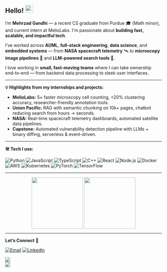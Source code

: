## Hello! <img src="https://media.giphy.com/media/hvRJCLFzcasrR4ia7z/giphy.gif" width="25px" height="25px">

I’m **Mehrzad Gandhi** — a recent CS graduate from Purdue 🎓 (Math minor), and current intern at MelioLabs. I'm passionate about **building fast, scalable, and impactful tech**.  

I’ve worked across **AI/ML**, **full-stack engineering**, **data science**, and **embedded systems** — from **NASA spacecraft telemetry** 🛰 to **microscopy image pipelines** 🧫 and **LLM-powered search tools** 🤖.  

I love working in **small, fast-moving teams** where I can take ownership end-to-end — from backend data processing to sleek user interfaces.  

---

**💡 Highlights from my internships and projects:**  
- **MelioLabs:** 5× faster microscopy cell counting, +20% clustering accuracy, researcher-friendly annotation tools.  
- **Union Pacific:** RAG with semantic chunking on 10k+ pages, chatbot reducing search from hours → seconds.  
- **NASA:** Real-time spacecraft telemetry dashboards, automated satellite data pipelines.  
- **Capstone:** Automated vulnerability detection pipeline with LLMs + binary diffing, serverless & event-driven.  

---

**🛠 Tech I use:**  

<p>
  <img alt="Python" src="https://img.shields.io/badge/python-%2314354C.svg?style=for-the-badge&logo=python&logoColor=white"/>
  <img alt="JavaScript" src="https://img.shields.io/badge/javascript-%23323330.svg?style=for-the-badge&logo=javascript&logoColor=%23F7DF1E"/>
  <img alt="TypeScript" src="https://img.shields.io/badge/typescript-%23007ACC.svg?style=for-the-badge&logo=typescript&logoColor=white"/>
  <img alt="C++" src="https://img.shields.io/badge/c++-%2300599C.svg?style=for-the-badge&logo=cplusplus&logoColor=white"/>
  <img alt="React" src="https://img.shields.io/badge/react-%2320232a.svg?style=for-the-badge&logo=react&logoColor=%2361DAFB"/>
  <img alt="Node.js" src="https://img.shields.io/badge/node.js-%2343853D.svg?style=for-the-badge&logo=node.js&logoColor=white"/>
  <img alt="Docker" src="https://img.shields.io/badge/docker-%230db7ed.svg?style=for-the-badge&logo=docker&logoColor=white"/>
  <img alt="AWS" src="https://img.shields.io/badge/AWS-%23FF9900.svg?style=for-the-badge&logo=amazonaws&logoColor=white"/>
  <img alt="Kubernetes" src="https://img.shields.io/badge/kubernetes-%23326ce5.svg?style=for-the-badge&logo=kubernetes&logoColor=white"/>
  <img alt="PyTorch" src="https://img.shields.io/badge/pytorch-%23EE4C2C.svg?style=for-the-badge&logo=pytorch&logoColor=white"/>
  <img alt="TensorFlow" src="https://img.shields.io/badge/tensorflow-%23FF6F00.svg?style=for-the-badge&logo=tensorflow&logoColor=white"/>
</p>

---

<p align="center">
  <img height=165 align="center" src="https://github-readme-stats.vercel.app/api?username=mkg880&show_icons=true&theme=gotham">
  <img height=165 align="center" src="https://github-readme-stats.vercel.app/api/top-langs/?username=mkg880&title_color=2aa889&text_color=99d1ce&icon_color=2bbc8a&bg_color=0c1014&langs_count=8&layout=compact" />
</p>

---

**Let’s Connect** 🤝  
<p>
  <a href="mailto:gandhimehrzad@gmail.com" target="_blank"><img alt="Email" src="https://img.shields.io/badge/email-%230077B5.svg?&style=for-the-badge&logo=gmail&logoColor=white" /></a>
  <a href="https://www.linkedin.com/in/mehrzad-gandhi" target="_blank"><img alt="LinkedIn" src="https://img.shields.io/badge/linkedin-%230077B5.svg?&style=for-the-badge&logo=linkedin&logoColor=white" /></a>
</p>

[![](https://komarev.com/ghpvc/?username=mkg880&color=blue&label=Profile%20Views)](https://github.com/mkg880)  
[![](https://img.shields.io/github/followers/mkg880?label=GitHub%20Followers)](https://github.com/mkg880)  

